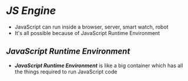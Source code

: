 # _JS Engine_
- JavaScript can run inside a browser, server, smart watch, robot
- It's all possible because of JavaScript Runtime Environment

## _JavaScript Runtime Environment_
- **_JavaScript Runtime Environment_** is like a big container which has all the things required to run JavaScript code




